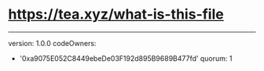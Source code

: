 # https://tea.xyz/what-is-this-file
---
version: 1.0.0
codeOwners:
  - '0xa9075E052C8449ebeDe03F192d895B9689B477fd'
quorum: 1
